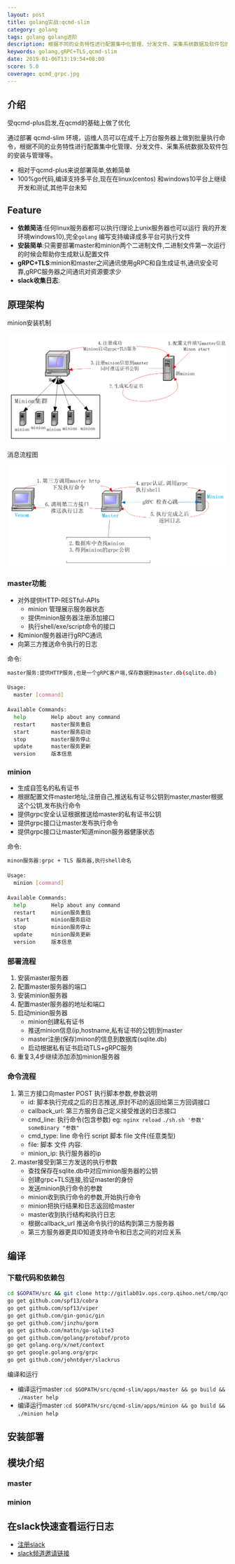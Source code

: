 ```yaml
---
layout: post
title: golang实战:qcmd-slim
category: golang
tags: golang golang进阶
description: 根据不同的业务特性进行配置集中化管理、分发文件、采集系统数据及软件包的安装与管理等
keywords: golang,gRPC+TLS,qcmd-slim
date: 2019-01-06T13:19:54+08:00
score: 5.0
coverage: qcmd_grpc.jpg
---
```


## 介绍
受qcmd-plus启发,在qcmd的基础上做了优化

通过部署 qcmd-slim 环境，运维人员可以在成千上万台服务器上做到批量执行命令，根据不同的业务特性进行配置集中化管理、分发文件、采集系统数据及软件包的安装与管理等。

- 相对于qcmd-plus来说部署简单,依赖简单
- 100%go代码,编译支持多平台,现在在linux(centos) 和windows10平台上继续开发和测试,其他平台未知


## Feature

- **依赖简洁**:任何linux服务器都可以执行(理论上unix服务器也可以运行 我的开发环境windows10),完全`golang` 编写支持编译成多平台可执行文件
- **安装简单**:只需要部署master和minion两个二进制文件,二进制文件第一次运行的时候会帮助你生成默认配置文件
- **gRPC+TLS**:minion和master之间通讯使用gRPC和自生成证书,通讯安全可靠,gRPC服务器之间通讯对资源要求少
- **slack收集日志**: [](https://qihoo360group.slack.com/messages/CF6R1K8CR/)

## 原理架构
minion安装机制

![](/assets/image/add_minion.png)

消息流程图

![](/assets/image/qcmd_flow.png)

### master功能
- 对外提供HTTP-RESTful-APIs
    - minion 管理展示服务器状态
    - 提供minion服务器注册添加接口
    - 执行shell/exe/script命令的接口
- 和minion服务器进行gRPC通讯
- 向第三方推送命令执行的日志

命令:
```bash
master服务:提供HTTP服务,也是一个gRPC客户端,保存数据到master.db(sqlite.db)

Usage:
  master [command]

Available Commands:
  help        Help about any command
  restart     master服务重启
  start       master服务启动
  stop        master服务停止
  update      master服务更新
  version     版本信息
```

### minion
- 生成自签名的私有证书
- 根据配置文件master地址,注册自己,推送私有证书公钥到master,master根据这个公钥,发布执行命令
- 提供grpc安全认证根据推送给master的私有证书公钥
- 提供grpc接口让master发布执行命令
- 提供grpc接口让master知道minon服务器健康状态

命令:

```bash
minon服务器:grpc + TLS 服务器,执行shell命名

Usage:
  minion [command]

Available Commands:
  help        Help about any command
  restart     minion服务重启
  start       minion服务启动
  stop        minion服务停止
  update      minion服务更新
  version     版本信息
```

### 部署流程

1. 安装master服务器
2. 配置master服务器的端口
3. 安装minion服务器
3. 配置master服务器的地址和端口
4. 启动minion服务器
    - minion创建私有证书
    - 推送minion信息(ip,hostname,私有证书的公钥)到master
    - master注册(保存)minon的信息到数据库(sqlite.db)
    - 启动根据私有证书启动TLS+gRPC服务
5. 重复3,4步继续添加添加minion服务器

### 命令流程

1. 第三方接口向master POST 执行脚本参数,参数说明
    - id: 脚本执行完成之后的日志推送,原封不动的返回给第三方回调接口
    - callback_url: 第三方服务自己定义接受推送的日志接口
    - cmd_line: 执行命令(包含参数) eg: `nginx reload`  `./sh.sh '参数'` `someBinary "参数"`
    - cmd_type: line 命令行 script 脚本 file 文件(任意类型)
    - file: 脚本 文件 内容.
    - minion_ip: 执行服务器的ip
2. master接受到第三方发送的执行参数
    - 查找保存在sqlite.db中对应minion服务器的公钥
    - 创建grpc+TLS连接,验证master的身份
    - 发送minion执行命令的参数
    - minion收到执行命令的参数,开始执行命令
    - minion把执行结果和日志返回给master
    - master收到执行结构和执行日志
    - 根据callback_url 推送命令执行的结构到第三方服务器
    - 第三方服务器更具ID知道支持命令和日志之间的对应关系
    

## 编译
### 下载代码和依赖包

```bash
cd $GOPATH/src && git clone http://gitlab01v.ops.corp.qihoo.net/cmp/qcmd-slim
go get github.com/spf13/cobra
go get github.com/spf13/viper
go get github.com/gin-gonic/gin
go get github.com/jinzhu/gorm
go get github.com/mattn/go-sqlite3
go get github.com/golang/protobuf/proto
go get golang.org/x/net/context
go get google.golang.org/grpc
go get github.com/johntdyer/slackrus
```

编译和运行

- 编译运行master :`cd $GOPATH/src/qcmd-slim/apps/master && go build && ./master help`
- 编译运行master :`cd $GOPATH/src/qcmd-slim/apps/minion && go build && ./minion help`


## 安装部署

## 模块介绍

### master

### minion

## 在slack快速查看运行日志
- [注册slack](https://qihoo360group.slack.com/messages/CF6R1K8CR/details/)
- [slack频道邀请链接](https://join.slack.com/t/qihoo360group/shared_invite/enQtNTA5NTM1MTQzODkxLTZiYjc0YjJjYzVkOWQ2MzUyNTdhOWVmNjZkMmQ1YjY3YmUxMjE4MzM4NjBiNTNlYmViZGUyN2JkMTI0MWEwOWE)
